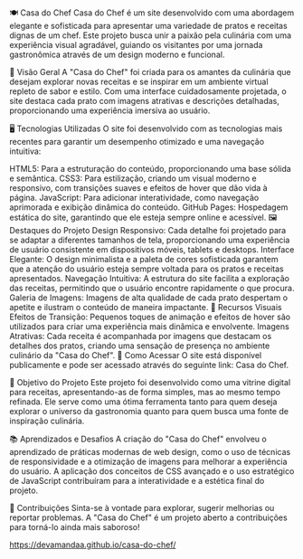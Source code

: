 🍽️ Casa do Chef
Casa do Chef é um site desenvolvido com uma abordagem elegante e sofisticada para apresentar uma variedade de pratos e receitas dignas de um chef. Este projeto busca unir a paixão pela culinária com uma experiência visual agradável, guiando os visitantes por uma jornada gastronômica através de um design moderno e funcional.

🌟 Visão Geral
A "Casa do Chef" foi criada para os amantes da culinária que desejam explorar novas receitas e se inspirar em um ambiente virtual repleto de sabor e estilo. Com uma interface cuidadosamente projetada, o site destaca cada prato com imagens atrativas e descrições detalhadas, proporcionando uma experiência imersiva ao usuário.

🖥️ Tecnologias Utilizadas
O site foi desenvolvido com as tecnologias mais recentes para garantir um desempenho otimizado e uma navegação intuitiva:

HTML5: Para a estruturação do conteúdo, proporcionando uma base sólida e semântica.
CSS3: Para estilização, criando um visual moderno e responsivo, com transições suaves e efeitos de hover que dão vida à página.
JavaScript: Para adicionar interatividade, como navegação aprimorada e exibição dinâmica do conteúdo.
GitHub Pages: Hospedagem estática do site, garantindo que ele esteja sempre online e acessível.
🖼️ Destaques do Projeto
Design Responsivo: Cada detalhe foi projetado para se adaptar a diferentes tamanhos de tela, proporcionando uma experiência de usuário consistente em dispositivos móveis, tablets e desktops.
Interface Elegante: O design minimalista e a paleta de cores sofisticada garantem que a atenção do usuário esteja sempre voltada para os pratos e receitas apresentados.
Navegação Intuitiva: A estrutura do site facilita a exploração das receitas, permitindo que o usuário encontre rapidamente o que procura.
Galeria de Imagens: Imagens de alta qualidade de cada prato despertam o apetite e ilustram o conteúdo de maneira impactante.
📸 Recursos Visuais
Efeitos de Transição: Pequenos toques de animação e efeitos de hover são utilizados para criar uma experiência mais dinâmica e envolvente.
Imagens Atrativas: Cada receita é acompanhada por imagens que destacam os detalhes dos pratos, criando uma sensação de presença no ambiente culinário da "Casa do Chef".
🚀 Como Acessar
O site está disponível publicamente e pode ser acessado através do seguinte link: Casa do Chef.

🎯 Objetivo do Projeto
Este projeto foi desenvolvido como uma vitrine digital para receitas, apresentando-as de forma simples, mas ao mesmo tempo refinada. Ele serve como uma ótima ferramenta tanto para quem deseja explorar o universo da gastronomia quanto para quem busca uma fonte de inspiração culinária.

📚 Aprendizados e Desafios
A criação do "Casa do Chef" envolveu o aprendizado de práticas modernas de web design, como o uso de técnicas de responsividade e a otimização de imagens para melhorar a experiência do usuário. A aplicação dos conceitos de CSS avançado e o uso estratégico de JavaScript contribuíram para a interatividade e a estética final do projeto.

🤝 Contribuições
Sinta-se à vontade para explorar, sugerir melhorias ou reportar problemas. A "Casa do Chef" é um projeto aberto a contribuições para torná-lo ainda mais saboroso!

https://devamandaa.github.io/casa-do-chef/
